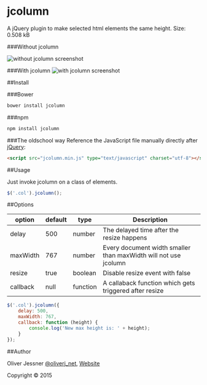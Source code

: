 # jcolumn
A jQuery plugin to make selected html elements the same height.
Size: 0.508 kB 

###Without jcolumn

![without jcolumn screenshot](http://oliverj.net/img/jcolumn/without-jcolumn.png)

###With jcolumn
![with jcolumn screenshot](http://oliverj.net/img/jcolumn/with-jcolumn.png)

##Install

###Bower
```html
bower install jcolumn
```

###npm
```html
npm install jcolumn
```

###The oldschool way
Reference the JavaScript file manually directly after [jQuery](http://jquery.com):

```html
<script src="jcolumn.min.js" type="text/javascript" charset="utf-8"></script>
```

##Usage

Just invoke jcolumn on a class of elements.

```javascript
$('.col').jcolumn();
```

##Options

option   | default  | type      | Description
-------- | -------- | --------  | --------
delay    | 500      | number    | The delayed time after the resize happens
maxWidth | 767      | number    | Every document width smaller than maxWidth will not use jcolumn
resize   | true     | boolean   | Disable resize event with false
callback | null     | function  | A callaback function which gets triggered after resize


```javascript
$('.col').jcolumn({
    delay: 500,
    maxWidth: 767,
    callback: function (height) {
        console.log('New max height is: ' + height);
    }
});
```

##Author

Oliver Jessner [@oliverj_net](https://twitter.com/oliverj_net), [Website](http://oliverj.net) 

Copyright © 2015
